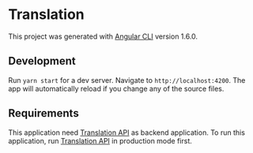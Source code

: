 # Translation

This project was generated with [Angular CLI](https://github.com/angular/angular-cli) version 1.6.0.

## Development

Run `yarn start` for a dev server. Navigate to `http://localhost:4200`. The app will automatically reload if you change any of the source files.

## Requirements

This application need [Translation API](https://github.com/michelherv/translation-api) as backend application.
To run this application, run [Translation API](https://github.com/michelherv/translation-api) in production mode first.
